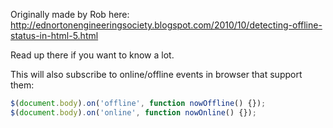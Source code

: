 Originally made by Rob here: http://ednortonengineeringsociety.blogspot.com/2010/10/detecting-offline-status-in-html-5.html

Read up there if you want to know a lot.

This will also subscribe to online/offline events in browser that support them:
```javascript
$(document.body).on('offline', function nowOffline() {});
$(document.body).on('online', function nowOnline() {});
```
